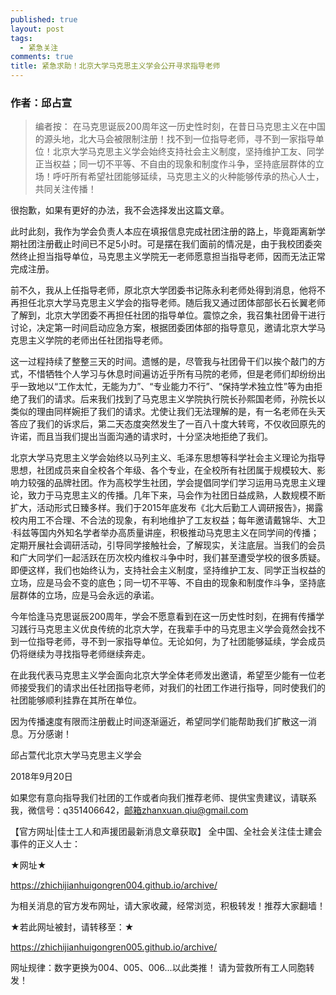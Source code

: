 ```yaml
---
published: true
layout: post
tags:
  - 紧急关注
comments: true
title: 紧急求助！北京大学马克思主义学会公开寻求指导老师
---
```


### 作者：邱占宣

<blockquote>
编者按：
在马克思诞辰200周年这一历史性时刻，在昔日马克思主义在中国的源头地，北大马会被限制注册！找不到一位指导老师，寻不到一家指导单位！北京大学马克思主义学会始终支持社会主义制度，坚持维护工友、同学正当权益；同一切不平等、不自由的现象和制度作斗争，坚持底层群体的立场！呼吁所有希望社团能够延续，马克思主义的火种能够传承的热心人士，共同关注传播！
</blockquote>

很抱歉，如果有更好的办法，我不会选择发出这篇文章。

此时此刻，我作为学会负责人本应在填报信息完成社团注册的路上，毕竟距离新学期社团注册截止时间已不足5小时。可是摆在我们面前的情况是，由于我校团委突然终止担当指导单位，马克思主义学院无一老师愿意担当指导老师，因而无法正常完成注册。

前不久，我从上任指导老师，原北京大学团委书记陈永利老师处得到消息，他将不再担任北京大学马克思主义学会的指导老师。随后我又通过团体部部长石长翼老师了解到，北京大学团委不再担任社团的指导单位。震惊之余，我召集社团骨干进行讨论，决定第一时间启动应急方案，根据团委团体部的指导意见，邀请北京大学马克思主义学院的老师出任社团指导老师。

这一过程持续了整整三天的时间。遗憾的是，尽管我与社团骨干们以挨个敲门的方式，不惜牺牲个人学习与休息时间遍访近乎所有马院的老师，但是老师们却纷纷出乎一致地以“工作太忙，无能为力”、“专业能力不行”、“保持学术独立性”等为由拒绝了我们的请求。后来我们找到了马克思主义学院执行院长孙熙国老师，孙院长以类似的理由同样婉拒了我们的请求。尤使让我们无法理解的是，有一名老师在头天答应了我们的诉求后，第二天态度突然发生了一百八十度大转弯，不仅收回原先的许诺，而且当我们提出当面沟通的请求时，十分坚决地拒绝了我们。

北京大学马克思主义学会始终以马列主义、毛泽东思想等科学社会主义理论为指导思想，社团成员来自全校各个年级、各个专业，在全校所有社团属于规模较大、影响力较强的品牌社团。作为高校学生社团，学会提倡同学们学习运用马克思主义理论，致力于马克思主义的传播。几年下来，马会作为社团日益成熟，人数规模不断扩大，活动形式日臻多样。我们于2015年底发布《北大后勤工人调研报告》，揭露校内用工不合理、不合法的现象，有利地维护了工友权益；每年邀请戴锦华、大卫·科兹等国内外知名学者举办高质量讲座，积极推动马克思主义在同学间的传播；定期开展社会调研活动，引导同学接触社会，了解现实，关注底层。当我们的会员和广大同学们一起活跃在历次校内维权斗争中时，我们甚至遭受学校的很多质疑。即便这样，我们也始终认为，支持社会主义制度，坚持维护工友、同学正当权益的立场，应是马会不变的底色；同一切不平等、不自由的现象和制度作斗争，坚持底层群体的立场，应是马会永远的承诺。

今年恰逢马克思诞辰200周年，学会不愿意看到在这一历史性时刻，在拥有传播学习践行马克思主义优良传统的北京大学，在我辈手中的马克思主义学会竟然会找不到一位指导老师，寻不到一家指导单位。无论如何，为了社团能够延续，学会成员仍将继续为寻找指导老师继续奔走。

在此我代表马克思主义学会面向北京大学全体老师发出邀请，希望至少能有一位老师接受我们的请求出任社团指导老师，对我们的社团工作进行指导，同时使我们的社团能够顺利挂靠在其所在单位。

因为传播速度有限而注册截止时间逐渐逼近，希望同学们能帮助我们扩散这一消息。万分感谢！
 
邱占萱代北京大学马克思主义学会
 
2018年9月20日
 
   如果您有意向指导我们社团的工作或者向我们推荐老师、提供宝贵建议，请联系我，微信号：q351406642，邮箱zhanxuan.qiu@gmail.com


【官方网址|佳士工人和声援团最新消息文章获取】 全中国、全社会关注佳士建会事件的正义人士：

★网址★

https://zhichijianhuigongren004.github.io/archive/

为相关消息的官方发布网址，请大家收藏，经常浏览，积极转发！推荐大家翻墙！

★若此网址被封，请转移至：★

https://zhichijianhuigongren005.github.io/archive/

网址规律：数字更换为004、005、006...以此类推！ 请为营救所有工人同胞转发！
